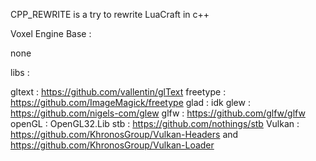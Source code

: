 CPP_REWRITE is a try to rewrite LuaCraft in c++

Voxel Engine Base :

none

libs :

gltext : https://github.com/vallentin/glText
freetype : https://github.com/ImageMagick/freetype
glad : idk
glew : https://github.com/nigels-com/glew
glfw : https://github.com/glfw/glfw
openGL : OpenGL32.Lib
stb : https://github.com/nothings/stb
Vulkan : https://github.com/KhronosGroup/Vulkan-Headers and https://github.com/KhronosGroup/Vulkan-Loader